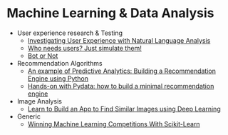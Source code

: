 # Machine Learning & Data Analysis

- User experience research & Testing
    - [Investigating User Experience with Natural Language Analysis](http://seattle.pydata.org/schedule/presentation/48/)
    - [Who needs users? Just simulate them!](http://seattle.pydata.org/schedule/presentation/42/)
    - [Bot or Not](http://seattle.pydata.org/schedule/presentation/28/)
- Recommendation Algorithms
    - [An example of Predictive Analytics: Building a Recommendation Engine using Python](http://seattle.pydata.org/schedule/presentation/21/)
    - [Hands-on with Pydata: how to build a minimal recommendation engine](https://us.pycon.org/2015/schedule/presentation/322/)
- Image Analysis
    - [Learn to Build an App to Find Similar Images using Deep Learning](http://seattle.pydata.org/schedule/presentation/69/)
- Generic
    - [Winning Machine Learning Competitions With Scikit-Learn](https://us.pycon.org/2015/schedule/presentation/321/)
